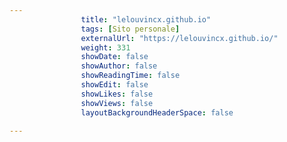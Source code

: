 ---
                title: "lelouvincx.github.io"
                tags: [Sito personale]
                externalUrl: "https://lelouvincx.github.io/"
                weight: 331
                showDate: false
                showAuthor: false
                showReadingTime: false
                showEdit: false
                showLikes: false
                showViews: false
                layoutBackgroundHeaderSpace: false
                ---

